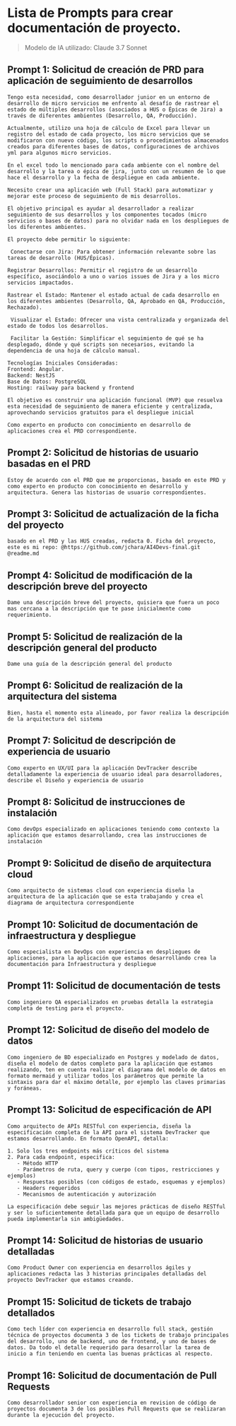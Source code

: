 # Lista de Prompts para crear documentación de proyecto.
> Modelo de IA utilizado: Claude 3.7 Sonnet

## Prompt 1: Solicitud de creación de PRD para aplicación de seguimiento de desarrollos

```
Tengo esta necesidad, como desarrollador junior en un entorno de desarrollo de micro servicios me enfrento al desafío de rastrear el estado de múltiples desarrollos (asociados a HUS o Épicas de Jira) a través de diferentes ambientes (Desarrollo, QA, Producción). 

Actualmente, utilizo una hoja de cálculo de Excel para llevar un registro del estado de cada proyecto, los micro servicios que se modificaron con nuevo código, los scripts o procedimientos almacenados creados para diferentes bases de datos, configuraciones de archivos yml para algunos micro servicios.

En el excel todo lo mencionado para cada ambiente con el nombre del desarrollo y la tarea o épica de jira, junto con un resumen de lo que hace el desarrollo y la fecha de despliegue en cada ambiente.

Necesito crear una aplicación web (Full Stack) para automatizar y mejorar este proceso de seguimiento de mis desarrollos.

El objetivo principal es ayudar al desarrollador a realizar seguimiento de sus desarrollos y los componentes tocados (micro servicios o bases de datos) para no olvidar nada en los despliegues de los diferentes ambientes.

El proyecto debe permitir lo siguiente:

 Conectarse con Jira: Para obtener información relevante sobre las tareas de desarrollo (HUS/Épicas).

Registrar Desarrollos: Permitir el registro de un desarrollo específico, asociándolo a uno o varios issues de Jira y a los micro servicios impactados.

Rastrear el Estado: Mantener el estado actual de cada desarrollo en los diferentes ambientes (Desarrollo, QA, Aprobado en QA, Producción, Rechazado).

 Visualizar el Estado: Ofrecer una vista centralizada y organizada del estado de todos los desarrollos.

 Facilitar la Gestión: Simplificar el seguimiento de qué se ha desplegado, dónde y qué scripts son necesarios, evitando la dependencia de una hoja de cálculo manual.

Tecnologías Iniciales Consideradas:
Frontend: Angular.
Backend: NestJS 
Base de Datos: PostgreSQL 
Hosting: railway para backend y frontend

El objetivo es construir una aplicación funcional (MVP) que resuelva esta necesidad de seguimiento de manera eficiente y centralizada, aprovechando servicios gratuitos para el despliegue inicial

Como experto en producto con conocimiento en desarrollo de aplicaciones crea el PRD correspondiente.
```

## Prompt 2: Solicitud de historias de usuario basadas en el PRD

```
Estoy de acuerdo con el PRD que me proporcionas, basado en este PRD y como experto en producto con conocimiento en desarrollo y arquitectura. Genera las historias de usuario correspondientes.
```

## Prompt 3: Solicitud de actualización de la ficha del proyecto

```
basado en el PRD y las HUS creadas, redacta 0. Ficha del proyecto, este es mi repo: @https://github.com/jchara/AI4Devs-final.git 
@readme.md 
```

## Prompt 4: Solicitud de modificación de la descripción breve del proyecto

```
Dame una descripción breve del proyecto, quisiera que fuera un poco mas cercana a la descripción que te pase inicialmente como requerimiento.
```

## Prompt 5: Solicitud de realización de la descripción general del producto

```
Dame una guía de la descripción general del producto
```

## Prompt 6: Solicitud de realización de la arquitectura del sistema

```
Bien, hasta el momento esta alineado, por favor realiza la descripción de la arquitectura del sistema
```

## Prompt 7: Solicitud de descripción de experiencia de usuario

```
Como experto en UX/UI para la aplicación DevTracker describe detalladamente la experiencia de usuario ideal para desarrolladores, describe el Diseño y experiencia de usuario
```

## Prompt 8: Solicitud de instrucciones de instalación

```
Como devOps especializado en aplicaciones teniendo como contexto la aplicación que estamos desarrollando, crea las instrucciones de instalación
```

## Prompt 9: Solicitud de diseño de arquitectura cloud

```
Como arquitecto de sistemas cloud con experiencia diseña la arquitectura de la aplicación que se esta trabajando y crea el diagrama de arquitectura correspondiente
```

## Prompt 10: Solicitud de documentación de infraestructura y despliegue

```
Como especialista en DevOps con experiencia en despliegues de aplicaciones, para la aplicación que estamos desarrollando crea la documentación para Infraestructura y despliegue
```

## Prompt 11: Solicitud de documentación de tests

```
Como ingeniero QA especializados en pruebas detalla la estrategia completa de testing para el proyecto.
```

## Prompt 12: Solicitud de diseño del modelo de datos

```
Como ingeniero de BD especializado en Postgres y modelado de datos, diseña el modelo de datos completo para la aplicación que estamos realizando, ten en cuenta realizar el diagrama del modelo de datos en formato mermaid y utilizar todos los parámetros que permite la sintaxis para dar el máximo detalle, por ejemplo las claves primarias y foráneas.
```

## Prompt 13: Solicitud de especificación de API

```
Como arquitecto de APIs RESTful con experiencia, diseña la especificación completa de la API para el sistema DevTracker que estamos desarrollando. En formato OpenAPI, detalla:

1. Solo los tres endpoints más críticos del sistema
2. Para cada endpoint, especifica: 
   - Método HTTP
   - Parámetros de ruta, query y cuerpo (con tipos, restricciones y ejemplos)
   - Respuestas posibles (con códigos de estado, esquemas y ejemplos)
   - Headers requeridos
   - Mecanismos de autenticación y autorización

La especificación debe seguir las mejores prácticas de diseño RESTful y ser lo suficientemente detallada para que un equipo de desarrollo pueda implementarla sin ambigüedades.
``` 

## Prompt 14: Solicitud de historias de usuario detalladas

```
Como Product Owner con experiencia en desarrollos ágiles y aplicaciones redacta las 3 historias principales detalladas del proyecto DevTracker que estamos creando.
```

## Prompt 15: Solicitud de tickets de trabajo detallados

```
Como tech líder con experiencia en desarrollo full stack, gestión técnica de proyectos documenta 3 de los tickets de trabajo principales del desarrollo, uno de backend, uno de frontend, y uno de bases de datos. Da todo el detalle requerido para desarrollar la tarea de inicio a fin teniendo en cuenta las buenas prácticas al respecto.
```

## Prompt 16: Solicitud de documentación de Pull Requests

```
Como desarrollador senior con experiencia en revision de código de proyectos documenta 3 de los posibles Pull Requests que se realizaran durante la ejecución del proyecto.
```